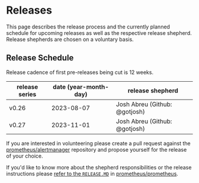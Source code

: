 # Releases
This page describes the release process and the currently planned schedule for upcoming releases as well as the respective release shepherd. Release shepherds are chosen on a voluntary basis.

## Release Schedule

Release cadence of first pre-releases being cut is 12 weeks.

| release series | date (year-month-day) | release shepherd              |
|----------------|-----------------------|-------------------------------|
| v0.26          | 2023-08-07            | Josh Abreu (Github: @gotjosh) |
| v0.27          | 2023-11-01            | Josh Abreu (Github: @gotjosh) |

If you are interested in volunteering please create a pull request against the [prometheus/alertmanager](https://github.com/prometheus/alertmanager) repository and propose yourself for the release of your choice.

If you'd like to know more about the shepherd responsibilities or the release instructions please [refer to the `RELEASE.MD`](https://github.com/prometheus/prometheus/blob/main/RELEASE.md) in [prometheus/prometheus](https://github.com/prometheus/prometheus).
